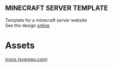 ## MINECRAFT SERVER TEMPLATE

Template for a minecraft server website
<br>
See the design [online](https://tomikjetu.me/portfolio/minecraft-server)


# Assets
[Icons (svgrepo.com)](https://svgrepo.com)
